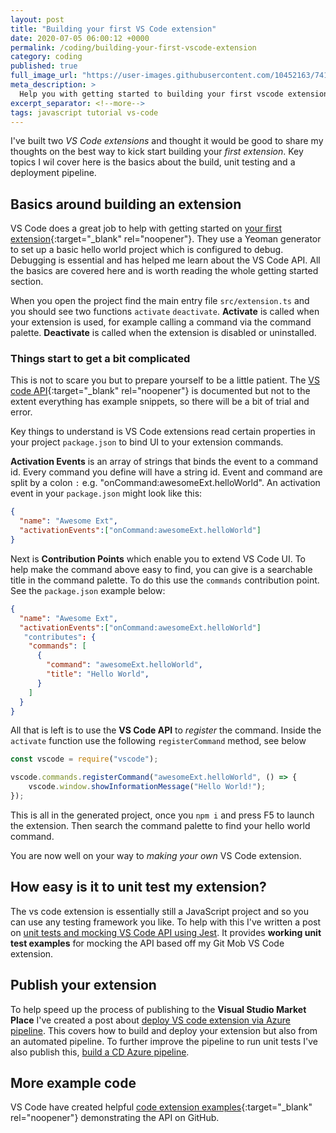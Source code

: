 ```yaml
---
layout: post
title: "Building your first VS Code extension"
date: 2020-07-05 06:00:12 +0000
permalink: /coding/building-your-first-vscode-extension
category: coding
published: true
full_image_url: "https://user-images.githubusercontent.com/10452163/74111687-79418e00-4b8e-11ea-85ef-74fe4b76347e.jpg"
meta_description: >
  Help you with getting started to building your first vscode extension
excerpt_separator: <!--more-->
tags: javascript tutorial vs-code
---
```


I've built two *VS Code extensions* and thought it would be good to share my thoughts on the best way to kick start building your *first extension*. Key topics I wil cover here is the basics about the build, unit testing and a deployment pipeline. 

<!--more-->

## Basics around building an extension

VS Code does a great job to help with getting started on [your first extension](https://code.visualstudio.com/api/get-started/your-first-extension){:target="\_blank" rel="noopener"}. They use a Yeoman generator to set up a basic hello world project which is configured to debug. Debugging is essential and has helped me learn about the VS Code API. All the basics are covered here and is worth reading the whole getting started section.

When you open the project find the main entry file `src/extension.ts` and you should see two functions `activate` `deactivate`. **Activate** is called when your extension is used, for example calling a command via the command palette. **Deactivate** is called when the extension is disabled or uninstalled.

### Things start to get a bit complicated

This is not to scare you but to prepare yourself to be a little patient. The [VS code API](https://code.visualstudio.com/api/references/vscode-api){:target="\_blank" rel="noopener"} is documented but not to the extent everything has example snippets, so there will be a bit of trial and error.

Key things to understand is VS Code extensions read certain properties in your project `package.json` to bind UI to your extension commands.

**Activation Events** is an array of strings that binds the event to a command id. Every command you define will have a string id. Event and command are split by a colon `:` e.g. "onCommand:awesomeExt.helloWorld". An activation event in your `package.json` might look like this:

```json
{
  "name": "Awesome Ext",
  "activationEvents":["onCommand:awesomeExt.helloWorld"]
}
```

Next is **Contribution Points** which enable you to extend VS Code UI. To help make the command above easy to find, you can give is a searchable title in the command palette. To do this use the `commands` contribution point. See the `package.json` example below:

```json
{
  "name": "Awesome Ext",
  "activationEvents":["onCommand:awesomeExt.helloWorld"]
   "contributes": {
    "commands": [
      {
        "command": "awesomeExt.helloWorld",
        "title": "Hello World",
      }
    ]
  }
}
```

All that is left is to use the **VS Code API** to *register* the command. Inside the `activate` function use the following `registerCommand` method, see below

```javascript
const vscode = require("vscode");

vscode.commands.registerCommand("awesomeExt.helloWorld", () => {
    vscode.window.showInformationMessage("Hello World!");
});
```

This is all in the generated project, once you `npm i` and press F5 to launch the extension. Then search the command palette to find your hello world command.

You are now well on your way to *making your own* VS Code extension.

## How easy is it to unit test my extension?

The vs code extension is essentially still a JavaScript project and so you can use any testing framework you like. To help with this I've written a post on [unit tests and mocking VS Code API using Jest](/coding/unit-test-mock-vs-code-extension-api-jest). It provides **working unit test examples** for mocking the API based off my Git Mob VS Code extension.

## Publish your extension

To help speed up the process of publishing to the **Visual Studio Market Place** I've created a post about [deploy VS code extension via Azure pipeline](/coding/deploy-vscode-extension-azure-pipeline). This covers how to build and deploy your extension but also from an automated pipeline. To further improve the pipeline to run unit tests I've also publish this, [build a CD Azure pipeline](/coding/build-ci-azure-pipeline-vscode-extension).

## More example code

VS Code have created helpful [code extension examples](https://github.com/Microsoft/vscode-extension-samples/){:target="\_blank" rel="noopener"} demonstrating the API on GitHub.
